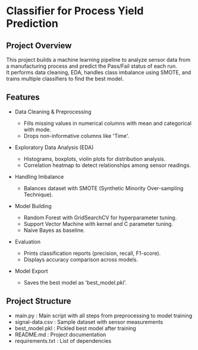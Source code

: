 # Classifier for Process Yield Prediction

## Project Overview

This project builds a machine learning pipeline to analyze sensor data from a manufacturing process and predict the Pass/Fail status of each run.  
It performs data cleaning, EDA, handles class imbalance using SMOTE, and trains multiple classifiers to find the best model.

## Features

- Data Cleaning & Preprocessing
  - Fills missing values in numerical columns with mean and categorical with mode.
  - Drops non-informative columns like 'Time'.

- Exploratory Data Analysis (EDA)
  - Histograms, boxplots, violin plots for distribution analysis.
  - Correlation heatmap to detect relationships among sensor readings.

- Handling Imbalance
  - Balances dataset with SMOTE (Synthetic Minority Over-sampling Technique).

- Model Building
  - Random Forest with GridSearchCV for hyperparameter tuning.
  - Support Vector Machine with kernel and C parameter tuning.
  - Naive Bayes as baseline.

- Evaluation
  - Prints classification reports (precision, recall, F1-score).
  - Displays accuracy comparison across models.

- Model Export
  - Saves the best model as 'best_model.pkl'.

## Project Structure

- main.py : Main script with all steps from preprocessing to model training
- signal-data.csv : Sample dataset with sensor measurements
- best_model.pkl : Pickled best model after training
- README.md : Project documentation
- requirements.txt : List of dependencies



